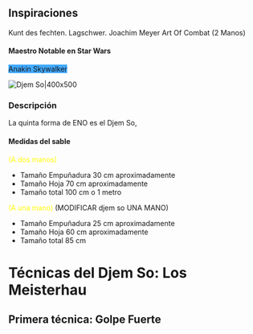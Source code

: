 ## Inspiraciones
Kunt des fechten. Lagschwer. Joachim Meyer Art Of Combat (2 Manos)

#### Maestro Notable en Star Wars

<span style="background:#40a9ff">Anakin Skywalker</span>

![Djem So|400x500](Anakin_Skywalker_RotS.png)

### Descripción
La quinta forma de ENO es el Djem So, 

#### Medidas del sable

<font color="#ffff00">(A dos manos)</font>
- Tamaño Empuñadura 30 cm aproximadamente
- Tamaño Hoja 70 cm aproximadamente
- Tamaño total 100 cm o 1 metro

<font color="#ffff00">(A una mano)</font> (MODIFICAR djem so UNA MANO)
- Tamaño Empuñadura 25 cm aproximadamente
- Tamaño Hoja 60 cm aproximadamente
- Tamaño total 85 cm


# Técnicas del Djem So: Los Meisterhau



## Primera técnica: Golpe Fuerte
